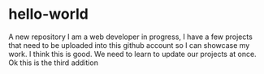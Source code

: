 # hello-world
A new repository
I am a web developer in progress, I have a few projects that need to be uploaded into this github account so I can showcase my work.
I think this is good. We need to learn to update our projects at once.
Ok this is the third addition
